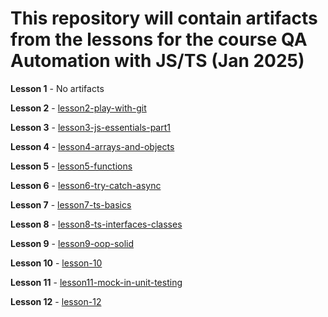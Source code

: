 # This repository will contain artifacts from the lessons for the course QA Automation with JS/TS (Jan 2025)

**Lesson 1** - No artifacts

**Lesson 2** - [lesson2-play-with-git](./lesson2-play-with-git)

**Lesson 3** - [lesson3-js-essentials-part1](./lesson3-js-essentials-part1)

**Lesson 4** - [lesson4-arrays-and-objects](./lesson4-arrays)

**Lesson 5** - [lesson5-functions](./lesson5-functions)

**Lesson 6** - [lesson6-try-catch-async](./lesson6-try-catch-async)

**Lesson 7** - [lesson7-ts-basics](./lesson7-ts-basics)

**Lesson 8** - [lesson8-ts-interfaces-classes](./lesson8-ts-interfaces-classes)

**Lesson 9** - [lesson9-oop-solid](./lesson9-oop-solid)

**Lesson 10** - [lesson-10](./lesson-10)

**Lesson 11** - [lesson11-mock-in-unit-testing](./lesson11-mock-in-unit-testing)

**Lesson 12** - [lesson-12](./lesson-12)
